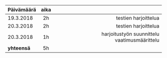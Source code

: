 | Päivämäärä | aika | |
| --------- |:----:| -----:|
| 19.3.2018 | 2h | testien harjoittelua |
| 20.3.2018 | 2h | testien harjoittelua |
| 20.3.2018 | 1h | harjoitustyön suunnittelu vaatimusmäärittelu|
| **yhteensä** | 5h |

